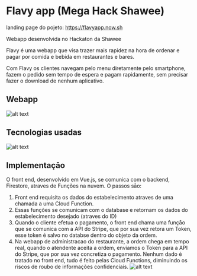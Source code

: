 # Flavy app (Mega Hack Shawee)

landing page do pojeto: https://flavyapp.now.sh

Webapp desenvolvida no Hackaton da Shawee

Flavy é uma webapp que visa trazer mais rapidez na hora de ordenar e pagar por comida e bebida em restaurantes e bares.

Com Flavy os clientes navegam pelo menu diretamente pelo smartphone, fazem o pedido sem tempo de espera e pagam rapidamente, sem precisar fazer o download de nenhum aplicativo.

## Webapp 
![alt text](https://firebasestorage.googleapis.com/v0/b/flavy-app.appspot.com/o/Screenshot%202020-07-05%20at%2015.35.30.png?alt=media&token=d60c367f-e94b-4fd0-9d6d-5756ac6fc2ff)

## Tecnologias usadas
![alt text](https://firebasestorage.googleapis.com/v0/b/flavy-app.appspot.com/o/Screenshot%202020-07-05%20at%2015.42.48.png?alt=media&token=f8de99d3-9964-497b-b809-d6b964dd0b5f)


## Implementaçāo
O front end, desenvolvido em Vue.js, se comunica com o backend, Firestore, atraves de Funções na nuvem.
O passos sāo:
1. Front end requisita os dados do estabelecimento atraves de uma chamada a uma Cloud Function.
2. Essas funções se comunicam com o database e retornam os dados do estabelecimento desejado (atraves do ID)
3. Quando o cliente efetua o pagamento, o front end chama uma funçāo que se comunica com a API do Stripe, que por sua vez retora um Token, esse token é salvo no databse dentro do objeto da ordem.
4. Na webapp de administracao do restaurante, a ordem chega em tempo real, quando o atendente aceita a ordem, enviamos o Token para a API do Stripe, que por sua vez concretiza o pagamento.
Nenhum dado é tratado no front end, tudo é feito pelas Cloud Functions, diminuindo os riscos de roubo de informações confidenciais.
![alt text](https://firebasestorage.googleapis.com/v0/b/flavy-app.appspot.com/o/Screenshot%202020-07-05%20at%2016.52.04.png?alt=media&token=2456ed58-00ac-4bdf-941a-14b9977c2c93)
